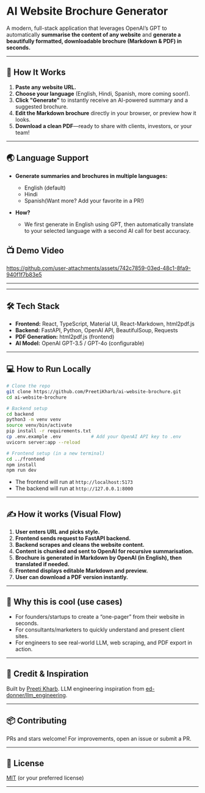 # AI Website Brochure Generator

A modern, full-stack application that leverages OpenAI’s GPT to automatically **summarise the content of any website** and **generate a beautifully formatted, downloadable brochure (Markdown & PDF) in seconds.**

---

## 🚀 **How It Works**

1. **Paste any website URL.**
2. **Choose your language** (English, Hindi, Spanish, more coming soon!).
3. **Click "Generate"** to instantly receive an AI-powered summary and a suggested brochure.
4. **Edit the Markdown brochure** directly in your browser, or preview how it looks.
5. **Download a clean PDF**—ready to share with clients, investors, or your team!

---

## 🌏 **Language Support**

- **Generate summaries and brochures in multiple languages:**

  - English (default)
  - Hindi
  - Spanish(Want more? Add your favorite in a PR!)

- **How?**
  - We first generate in English using GPT, then automatically translate to your selected language with a second AI call for best accuracy.

## 📺 **Demo Video**


https://github.com/user-attachments/assets/742c7859-03ed-48c1-8fa9-940f1f7b83e5


---

---

## 🛠️ **Tech Stack**

- **Frontend:** React, TypeScript, Material UI, React-Markdown, html2pdf.js
- **Backend:** FastAPI, Python, OpenAI API, BeautifulSoup, Requests
- **PDF Generation:** html2pdf.js (frontend)
- **AI Model:** OpenAI GPT-3.5 / GPT-4o (configurable)

---

## 💻 **How to Run Locally**

```bash
# Clone the repo
git clone https://github.com/PreetiKharb/ai-website-brochure.git
cd ai-website-brochure

# Backend setup
cd backend
python3 -m venv venv
source venv/bin/activate
pip install -r requirements.txt
cp .env.example .env           # Add your OpenAI API key to .env
uvicorn server:app --reload

# Frontend setup (in a new terminal)
cd ../frontend
npm install
npm run dev
```

- The frontend will run at `http://localhost:5173`
- The backend will run at `http://127.0.0.1:8000`

---

## ✍️ **How it works (Visual Flow)**

1. **User enters URL and picks style.**
2. **Frontend sends request to FastAPI backend.**
3. **Backend scrapes and cleans the website content.**
4. **Content is chunked and sent to OpenAI for recursive summarisation.**
5. **Brochure is generated in Markdown by OpenAI (in English), then translated if needed.**
6. **Frontend displays editable Markdown and preview.**
7. **User can download a PDF version instantly.**

---

## 📝 **Why this is cool (use cases)**

- For founders/startups to create a “one-pager” from their website in seconds.
- For consultants/marketers to quickly understand and present client sites.
- For engineers to see real-world LLM, web scraping, and PDF export in action.

---

## 🙏 **Credit & Inspiration**

Built by [Preeti Kharb](https://github.com/PreetiKharb).
LLM engineering inspiration from [ed-donner/llm_engineering](https://github.com/ed-donner/llm_engineering).

---

## 📦 **Contributing**

PRs and stars welcome!
For improvements, open an issue or submit a PR.

---

## 📜 **License**

[MIT](./LICENSE) (or your preferred license)

---

